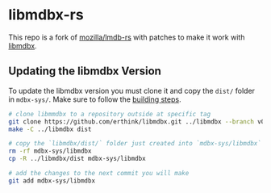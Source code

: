 # libmdbx-rs

This repo is a fork of [mozilla/lmdb-rs](https://github.com/mozilla/lmdb-rs)
with patches to make it work with [libmdbx](https://gitflic.ru/project/erthink/libmdbx).

## Updating the libmdbx Version

To update the libmdbx version you must clone it and copy the `dist/` folder in `mdbx-sys/`.
Make sure to follow the [building steps](https://gitflic.ru/project/erthink/libmdbx#building-and-testing).

```bash
# clone libmmdbx to a repository outside at specific tag
git clone https://github.com/erthink/libmdbx.git ../libmdbx --branch v0.7.0
make -C ../libmdbx dist

# copy the `libmdbx/dist/` folder just created into `mdbx-sys/libmdbx`
rm -rf mdbx-sys/libmdbx
cp -R ../libmdbx/dist mdbx-sys/libmdbx

# add the changes to the next commit you will make
git add mdbx-sys/libmdbx
```
